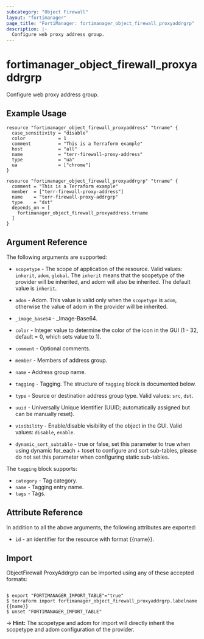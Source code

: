 ```yaml
---
subcategory: "Object Firewall"
layout: "fortimanager"
page_title: "FortiManager: fortimanager_object_firewall_proxyaddrgrp"
description: |-
  Configure web proxy address group.
---
```


# fortimanager_object_firewall_proxyaddrgrp
Configure web proxy address group.

## Example Usage

```hcl
resource "fortimanager_object_firewall_proxyaddress" "trname" {
  case_sensitivity = "disable"
  color            = 1
  comment          = "This is a Terraform example"
  host             = "all"
  name             = "terr-firewall-proxy-address"
  type             = "ua"
  ua               = ["chrome"]
}

resource "fortimanager_object_firewall_proxyaddrgrp" "trname" {
  comment = "This is a Terraform example"
  member  = ["terr-firewall-proxy-address"]
  name    = "terr-firewall-proxy-addrgrp"
  type    = "dst"
  depends_on = [
    fortimanager_object_firewall_proxyaddress.trname
  ]
}
```

## Argument Reference


The following arguments are supported:

* `scopetype` - The scope of application of the resource. Valid values: `inherit`, `adom`, `global`. The `inherit` means that the scopetype of the provider will be inherited, and adom will also be inherited. The default value is `inherit`.
* `adom` - Adom. This value is valid only when the `scopetype` is `adom`, otherwise the value of adom in the provider will be inherited.

* `_image_base64` - _Image-Base64.
* `color` - Integer value to determine the color of the icon in the GUI (1 - 32, default = 0, which sets value to 1).
* `comment` - Optional comments.
* `member` - Members of address group.
* `name` - Address group name.
* `tagging` - Tagging. The structure of `tagging` block is documented below.
* `type` - Source or destination address group type. Valid values: `src`, `dst`.

* `uuid` - Universally Unique Identifier (UUID; automatically assigned but can be manually reset).
* `visibility` - Enable/disable visibility of the object in the GUI. Valid values: `disable`, `enable`.

* `dynamic_sort_subtable` - true or false, set this parameter to true when using dynamic for_each + toset to configure and sort sub-tables, please do not set this parameter when configuring static sub-tables.

The `tagging` block supports:

* `category` - Tag category.
* `name` - Tagging entry name.
* `tags` - Tags.


## Attribute Reference

In addition to all the above arguments, the following attributes are exported:
* `id` - an identifier for the resource with format {{name}}.

## Import

ObjectFirewall ProxyAddrgrp can be imported using any of these accepted formats:
```

$ export "FORTIMANAGER_IMPORT_TABLE"="true"
$ terraform import fortimanager_object_firewall_proxyaddrgrp.labelname {{name}}
$ unset "FORTIMANAGER_IMPORT_TABLE"
```
-> **Hint:** The scopetype and adom for import will directly inherit the scopetype and adom configuration of the provider.
